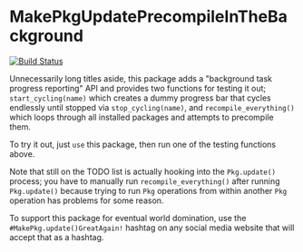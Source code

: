 # MakePkgUpdatePrecompileInTheBackground

[![Build Status](https://travis-ci.org/staticfloat/MakePkgUpdatePrecompileInTheBackground.jl.svg?branch=master)](https://travis-ci.org/staticfloat/MakePkgUpdatePrecompileInTheBackground.jl)

Unnecessarily long titles aside, this package adds a "background task progress reporting" API and provides two functions for testing it out; `start_cycling(name)` which creates a dummy progress bar that cycles endlessly until stopped via `stop_cycling(name)`, and `recompile_everything()` which loops through all installed packages and attempts to precompile them.

To try it out, just `use` this package, then run one of the testing functions above.

Note that still on the TODO list is actually hooking into the `Pkg.update()` process; you have to manually run `recompile_everything()` after running `Pkg.update()` because trying to run `Pkg` operations from within another `Pkg` operation has problems for some reason.

To support this package for eventual world domination, use the `#MakePkg.update()GreatAgain!` hashtag on any social media website that will accept that as a hashtag.
